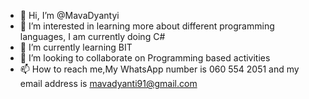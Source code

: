 - 👋 Hi, I’m @MavaDyantyi
- 👀 I’m interested in learning more about different programming languages, I am currently doing C#
- 🌱 I’m currently learning BIT
- 💞️ I’m looking to collaborate on Programming based activities 
- 📫 How to reach me,My  WhatsApp number is 060 554 2051 and my email address is mavadyanti91@gmail.com

<!---
MavaDyantyi/MavaDyantyi is a ✨ special ✨ repository because its `README.md` (this file) appears on your GitHub profile.
You can click the Preview link to take a look at your changes.
--->
